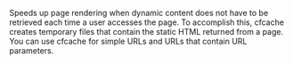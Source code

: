 Speeds up page rendering when dynamic content does not have to be retrieved each time a user accesses
  the page. To accomplish this, cfcache creates temporary files that contain the static HTML returned from
  a page. You can use cfcache for simple URLs and URLs that contain URL parameters.